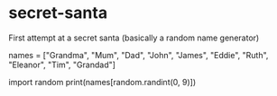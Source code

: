 # secret-santa
First attempt at a secret santa (basically a random name generator)

names = ["Grandma", "Mum", "Dad", "John", "James", "Eddie", "Ruth", "Eleanor", "Tim", "Grandad"]

import random
print(names[random.randint(0, 9)])
